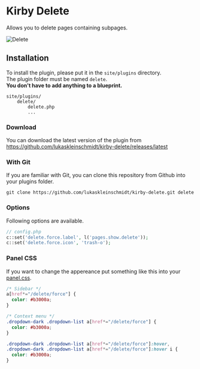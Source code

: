 # Kirby Delete
Allows you to delete pages containing subpages.  

![Delete](http://github.kleinschmidt.at/kirby-delete/delete.png)

## Installation
To install the plugin, please put it in the `site/plugins` directory.  
The plugin folder must be named `delete`.  
**You don't have to add anything to a blueprint.**

```
site/plugins/
    delete/
        delete.php
        ...
```

### Download
You can download the latest version of the plugin from https://github.com/lukaskleinschmidt/kirby-delete/releases/latest

### With Git
If you are familiar with Git, you can clone this repository from Github into your plugins folder.

```git clone https://github.com/lukaskleinschmidt/kirby-delete.git delete```

### Options
Following options are available.
```php
// config.php
c::set('delete.force.label', l('pages.show.delete'));
c::set('delete.force.icon', 'trash-o');
```

### Panel CSS
If you want to change the appereance put something like this into your [panel.css](https://getkirby.com/docs/developer-guide/panel/css).
```css
/* Sidebar */
a[href*="/delete/force"] {
  color: #b3000a;
}

/* Context menu */
.dropdown-dark .dropdown-list a[href*="/delete/force"] {
  color: #b3000a;
}

.dropdown-dark .dropdown-list a[href*="/delete/force"]:hover,
.dropdown-dark .dropdown-list a[href*="/delete/force"]:hover i {
  color: #b3000a;
}
```
